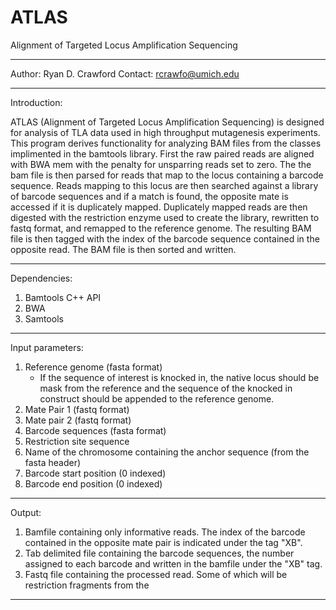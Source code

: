 # ATLAS
Alignment of Targeted Locus Amplification Sequencing 

--------------------------------------------------------------------------------

  Author:  Ryan D. Crawford
  Contact: rcrawfo@umich.edu

--------------------------------------------------------------------------------

Introduction:

  ATLAS (Alignment of Targeted Locus Amplification Sequencing) is designed for
  analysis of TLA data used in high throughput mutagenesis experiments. This
  program derives functionality for analyzing BAM files from the classes
  implimented in the bamtools library. First the raw paired reads are aligned
  with BWA mem with the penalty for unsparring reads set to zero. The the bam
  file is then parsed for reads that map to the locus containing a barcode 
  sequence. Reads mapping to this locus are then searched against a library of 
  barcode sequences and if a match is found, the opposite mate is accessed if it 
  is duplicately mapped. Duplicately mapped reads are then digested with the
  restriction enzyme used to create the library, rewritten to fastq format, and
  remapped to the reference genome. The resulting BAM file is then tagged with
  the index of the barcode sequence contained in the opposite read. The BAM
  file is then sorted and written.

--------------------------------------------------------------------------------

Dependencies:

  1) Bamtools C++ API
  2) BWA
  3) Samtools

--------------------------------------------------------------------------------

Input parameters:

  1) Reference genome (fasta format)
     - If the sequence of interest is knocked in, the native locus should be
       mask from the reference and the sequence of the knocked in construct
       should be appended to the reference genome.
  2) Mate Pair 1 (fastq format)
  3) Mate pair 2 (fastq format)
  4) Barcode sequences (fasta format)
  5) Restriction site sequence
  6) Name of the chromosome containing the anchor sequence (from the fasta
     header)
  7) Barcode start position (0 indexed)
  8) Barcode end position (0 indexed)

--------------------------------------------------------------------------------

Output:

  1) Bamfile containing only informative reads. The index of the barcode
      contained in the opposite mate pair is indicated under the tag "XB". 
  2) Tab delimited file containing the barcode sequences, the number assigned to
     each barcode and written in the bamfile under the "XB" tag.
  3) Fastq file containing the processed read. Some of which will be
     restriction fragments from the

--------------------------------------------------------------------------------
